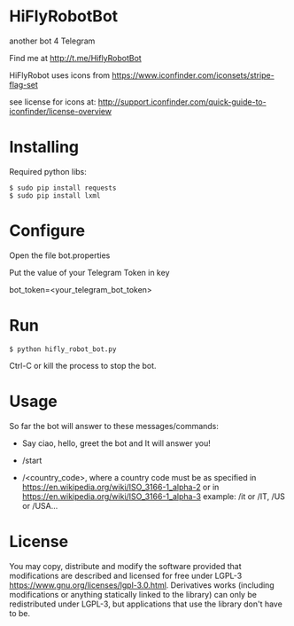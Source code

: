 # HiFlyRobotBot
another bot 4 Telegram

Find me at http://t.me/HiflyRobotBot

HiFlyRobot uses icons from 
https://www.iconfinder.com/iconsets/stripe-flag-set

see license for icons at:
http://support.iconfinder.com/quick-guide-to-iconfinder/license-overview



Installing
==========

Required python libs:

    $ sudo pip install requests
    $ sudo pip install lxml


Configure
=========

Open the file bot.properties

Put the value of your Telegram Token in key 

bot_token=<your_telegram_bot_token>


Run
===

    $ python hifly_robot_bot.py

Ctrl-C or kill the process to stop the bot.


Usage
=====

So far the bot will answer to these messages/commands:

* Say ciao, hello, greet the bot and It will answer you!

* /start

* /<country_code>, 
where a country code must be as specified in https://en.wikipedia.org/wiki/ISO_3166-1_alpha-2 
or in https://en.wikipedia.org/wiki/ISO_3166-1_alpha-3 
example: /it or /IT, /US or /USA...


License
=======

You may copy, distribute and modify the software provided that modifications are described and licensed for free under LGPL-3 <https://www.gnu.org/licenses/lgpl-3.0.html>. Derivatives works (including modifications or anything statically linked to the library) can only be redistributed under LGPL-3, but applications that use the library don't have to be.
